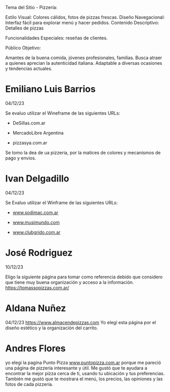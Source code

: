 Tema del Sitio - Pizzería:

Estilo Visual: Colores cálidos, fotos de pizzas frescas.
Diseño Navegacional: Interfaz fácil para explorar menú y hacer pedidos.
Contenido Descriptivo: Detalles de pizzas

Funcionalidades Especiales:  reseñas de clientes.

Público Objetivo:

Amantes de la buena comida, jóvenes profesionales, familias.
Busca atraer a quienes aprecian la autenticidad italiana.
Adaptable a diversas ocasiones y tendencias actuales.



# Emiliano Luis Barrios 
04/12/23

Se evaluo utilizar el Wineframe de las siguientes URLs:

* DeSillas.com.ar 

* MercadoLibre Argentina 

* pizzasya.com.ar

Se tomo la dea de ua pizzeria, por la matices de colores y mecanismos de pago y envios.






# Ivan Delgadillo
04/12/23

Se Evaluo utilizar el Winframe de las siguientes URLs:

* www.sodimac.com.ar

* www.musimundo.com

* www.clubgrido.com.ar

# José Rodriguez
10/12/23

Eligo la siguiente página para tomar como referencia debido que considero que tiene muy buena organización y acceso a la información.
https://tomassopizzas.com.ar/



# Aldana Nuñez 
04/12/23
https://www.almacendepizzas.com
Yo elegí esta página por el diseño estético y la organización del carrito.


# Andres Flores 

yo elegi la pagina Punto Pizza www.puntopizza.com.ar porque me pareció una página de pizzería interesante y útil. Me gustó que te ayudara a encontrar la mejor pizza cerca de ti, usando tu ubicación y tus preferencias. También me gustó que te mostrara el menú, los precios, las opiniones y las fotos de cada pizzería. 
